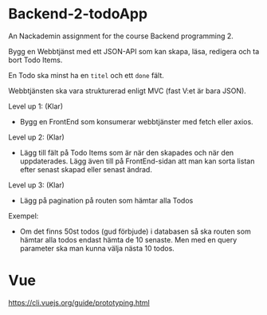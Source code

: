 # Backend-2-todoApp
An Nackademin assignment for the course Backend programming 2.

Bygg en Webbtjänst med ett JSON-API som kan skapa, läsa, redigera och ta bort Todo Items.

En Todo ska minst ha en `titel` och ett `done` fält.

Webbtjänsten ska vara strukturerad enligt MVC (fast V:et är bara JSON).

Level up 1: (Klar)
- Bygg en FrontEnd som konsumerar webbtjänster med fetch eller axios.

Level up 2: (Klar)
- Lägg till fält på Todo Items som är när den skapades och när den uppdaterades. Lägg även till på FrontEnd-sidan att man kan sorta listan efter senast skapad eller senast ändrad.

Level up 3: (Klar)
- Lägg på pagination på routen som hämtar alla Todos

Exempel:
- Om det finns 50st todos (gud förbjude) i databasen så ska routen som hämtar alla todos endast hämta de 10 senaste. Men med en query parameter ska man kunna välja nästa 10 todos.

# Vue
https://cli.vuejs.org/guide/prototyping.html